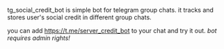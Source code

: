 
tg_social_credit_bot is simple bot for telegram group chats.
it tracks and stores user's social credit in different group chats.

you can add https://t.me/server_credit_bot to your chat and try it out.
_bot requires admin rights!_
